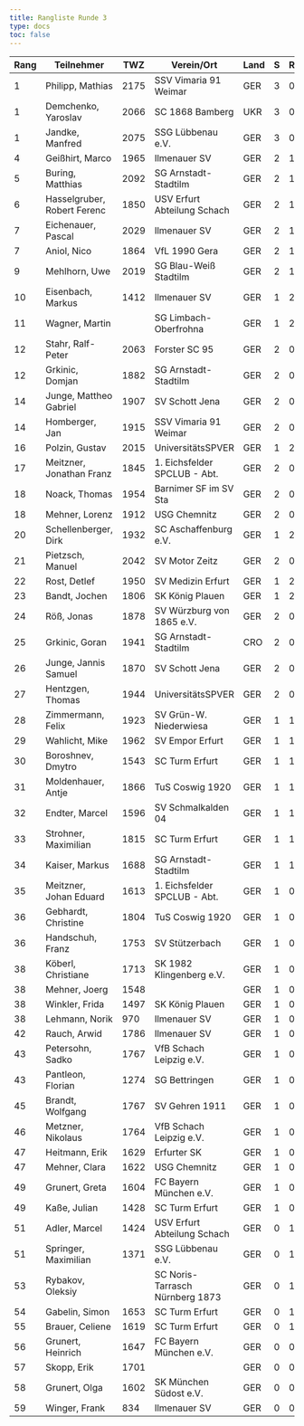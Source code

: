 ```yaml
---
title: Rangliste Runde 3
type: docs
toc: false
---
```


| Rang | Teilnehmer                  | TWZ  | Verein/Ort                      | Land | S   | R   | V   | Punkte | Buchh | SoBerg |
| ---- | --------------------------- | ---- | ------------------------------- | ---- | --- | --- | --- | ------ | ----- | ------ |
| 1    | Philipp, Mathias            | 2175 | SSV Vimaria 91 Weimar           | GER  | 3   | 0   | 0   | 3.0    | 5.0   | 5.00   |
| 1    | Demchenko, Yaroslav         | 2066 | SC 1868 Bamberg                 | UKR  | 3   | 0   | 0   | 3.0    | 5.0   | 5.00   |
| 1    | Jandke, Manfred             | 2075 | SSG Lübbenau e.V.               | GER  | 3   | 0   | 0   | 3.0    | 5.0   | 5.00   |
| 4    | Geißhirt, Marco             | 1965 | Ilmenauer SV                    | GER  | 2   | 1   | 0   | 2.5    | 6.0   | 4.75   |
| 5    | Buring, Matthias            | 2092 | SG Arnstadt-Stadtilm            | GER  | 2   | 1   | 0   | 2.5    | 5.5   | 4.25   |
| 6    | Hasselgruber, Robert Ferenc | 1850 | USV Erfurt Abteilung Schach     | GER  | 2   | 1   | 0   | 2.5    | 5.0   | 3.75   |
| 7    | Eichenauer, Pascal          | 2029 | Ilmenauer SV                    | GER  | 2   | 1   | 0   | 2.5    | 4.5   | 3.50   |
| 7    | Aniol, Nico                 | 1864 | VfL 1990 Gera                   | GER  | 2   | 1   | 0   | 2.5    | 4.5   | 3.50   |
| 9    | Mehlhorn, Uwe               | 2019 | SG Blau-Weiß Stadtilm           | GER  | 2   | 1   | 0   | 2.5    | 4.0   | 2.75   |
| 10   | Eisenbach, Markus           | 1412 | Ilmenauer SV                    | GER  | 1   | 2   | 0   | 2.0    | 6.5   | 4.25   |
| 11   | Wagner, Martin              |      | SG Limbach-Oberfrohna           | GER  | 1   | 2   | 0   | 2.0    | 6.0   | 4.00   |
| 12   | Stahr, Ralf-Peter           | 2063 | Forster SC 95                   | GER  | 2   | 0   | 1   | 2.0    | 6.0   | 3.00   |
| 12   | Grkinic, Domjan             | 1882 | SG Arnstadt-Stadtilm            | GER  | 2   | 0   | 1   | 2.0    | 6.0   | 3.00   |
| 14   | Junge, Mattheo Gabriel      | 1907 | SV Schott Jena                  | GER  | 2   | 0   | 1   | 2.0    | 5.0   | 2.00   |
| 14   | Homberger, Jan              | 1915 | SSV Vimaria 91 Weimar           | GER  | 2   | 0   | 1   | 2.0    | 5.0   | 2.00   |
| 16   | Polzin, Gustav              | 2015 | UniversitätsSPVER               | GER  | 1   | 2   | 0   | 2.0    | 4.5   | 2.75   |
| 17   | Meitzner, Jonathan Franz    | 1845 | 1. Eichsfelder SPCLUB - Abt.    | GER  | 2   | 0   | 1   | 2.0    | 4.5   | 2.00   |
| 18   | Noack, Thomas               | 1954 | Barnimer SF im SV Sta           | GER  | 2   | 0   | 1   | 2.0    | 4.5   | 1.50   |
| 18   | Mehner, Lorenz              | 1912 | USG Chemnitz                    | GER  | 2   | 0   | 1   | 2.0    | 4.5   | 1.50   |
| 20   | Schellenberger, Dirk        | 1932 | SC Aschaffenburg e.V.           | GER  | 1   | 2   | 0   | 2.0    | 4.0   | 2.25   |
| 21   | Pietzsch, Manuel            | 2042 | SV Motor Zeitz                  | GER  | 2   | 0   | 1   | 2.0    | 4.0   | 2.00   |
| 22   | Rost, Detlef                | 1950 | SV Medizin Erfurt               | GER  | 1   | 2   | 0   | 2.0    | 4.0   | 2.00   |
| 23   | Bandt, Jochen               | 1806 | SK König Plauen                 | GER  | 1   | 2   | 0   | 2.0    | 3.5   | 2.25   |
| 24   | Röß, Jonas                  | 1878 | SV Würzburg von 1865 e.V.       | GER  | 2   | 0   | 1   | 2.0    | 3.5   | 1.50   |
| 25   | Grkinic, Goran              | 1941 | SG Arnstadt-Stadtilm            | CRO  | 2   | 0   | 1   | 2.0    | 3.5   | 1.00   |
| 26   | Junge, Jannis Samuel        | 1870 | SV Schott Jena                  | GER  | 2   | 0   | 1   | 2.0    | 3.0   | 1.00   |
| 27   | Hentzgen, Thomas            | 1944 | UniversitätsSPVER               | GER  | 2   | 0   | 1   | 2.0    | 2.5   | 1.50   |
| 28   | Zimmermann, Felix           | 1923 | SV Grün-W. Niederwiesa          | GER  | 1   | 1   | 0   | 1.5    | 5.0   | 2.25   |
| 29   | Wahlicht, Mike              | 1962 | SV Empor Erfurt                 | GER  | 1   | 1   | 1   | 1.5    | 5.0   | 1.75   |
| 30   | Boroshnev, Dmytro           | 1543 | SC Turm Erfurt                  | GER  | 1   | 1   | 1   | 1.5    | 5.0   | 1.50   |
| 31   | Moldenhauer, Antje          | 1866 | TuS Coswig 1920                 | GER  | 1   | 1   | 1   | 1.5    | 4.5   | 1.75   |
| 32   | Endter, Marcel              | 1596 | SV Schmalkalden 04              | GER  | 1   | 1   | 1   | 1.5    | 4.0   | 1.50   |
| 33   | Strohner, Maximilian        | 1815 | SC Turm Erfurt                  | GER  | 1   | 1   | 1   | 1.5    | 4.0   | 0.75   |
| 34   | Kaiser, Markus              | 1688 | SG Arnstadt-Stadtilm            | GER  | 1   | 1   | 1   | 1.5    | 3.5   | 0.75   |
| 35   | Meitzner, Johan Eduard      | 1613 | 1. Eichsfelder SPCLUB - Abt.    | GER  | 1   | 0   | 2   | 1.0    | 6.0   | 2.00   |
| 36   | Gebhardt, Christine         | 1804 | TuS Coswig 1920                 | GER  | 1   | 0   | 2   | 1.0    | 6.0   | 1.00   |
| 36   | Handschuh, Franz            | 1753 | SV Stützerbach                  | GER  | 1   | 0   | 2   | 1.0    | 6.0   | 1.00   |
| 38   | Köberl, Christiane          | 1713 | SK 1982 Klingenberg e.V.        | GER  | 1   | 0   | 2   | 1.0    | 5.0   | 1.00   |
| 38   | Mehner, Joerg               | 1548 |                                 | GER  | 1   | 0   | 2   | 1.0    | 5.0   | 1.00   |
| 38   | Winkler, Frida              | 1497 | SK König Plauen                 | GER  | 1   | 0   | 2   | 1.0    | 5.0   | 1.00   |
| 38   | Lehmann, Norik              | 970  | Ilmenauer SV                    | GER  | 1   | 0   | 2   | 1.0    | 5.0   | 1.00   |
| 42   | Rauch, Arwid                | 1786 | Ilmenauer SV                    | GER  | 1   | 0   | 2   | 1.0    | 5.0   | 0.50   |
| 43   | Petersohn, Sadko            | 1767 | VfB Schach Leipzig e.V.         | GER  | 1   | 0   | 2   | 1.0    | 4.5   | 0.00   |
| 43   | Pantleon, Florian           | 1274 | SG Bettringen                   | GER  | 1   | 0   | 2   | 1.0    | 4.5   | 0.00   |
| 45   | Brandt, Wolfgang            | 1767 | SV Gehren 1911                  | GER  | 1   | 0   | 2   | 1.0    | 4.0   | 0.00   |
| 46   | Metzner, Nikolaus           | 1764 | VfB Schach Leipzig e.V.         | GER  | 1   | 0   | 2   | 1.0    | 3.5   | 0.50   |
| 47   | Heitmann, Erik              | 1629 | Erfurter SK                     | GER  | 1   | 0   | 2   | 1.0    | 3.5   | 0.00   |
| 47   | Mehner, Clara               | 1622 | USG Chemnitz                    | GER  | 1   | 0   | 2   | 1.0    | 3.5   | 0.00   |
| 49   | Grunert, Greta              | 1604 | FC Bayern München e.V.          | GER  | 1   | 0   | 2   | 1.0    | 3.0   | 0.00   |
| 49   | Kaße, Julian                | 1428 | SC Turm Erfurt                  | GER  | 1   | 0   | 2   | 1.0    | 3.0   | 0.00   |
| 51   | Adler, Marcel               | 1424 | USV Erfurt Abteilung Schach     | GER  | 0   | 1   | 2   | 0.5    | 5.0   | 0.75   |
| 51   | Springer, Maximilian        | 1371 | SSG Lübbenau e.V.               | GER  | 0   | 1   | 2   | 0.5    | 5.0   | 0.75   |
| 53   | Rybakov, Oleksiy            |      | SC Noris-Tarrasch Nürnberg 1873 | GER  | 0   | 1   | 2   | 0.5    | 4.5   | 1.00   |
| 54   | Gabelin, Simon              | 1653 | SC Turm Erfurt                  | GER  | 0   | 1   | 2   | 0.5    | 4.5   | 0.25   |
| 55   | Brauer, Celiene             | 1619 | SC Turm Erfurt                  | GER  | 0   | 1   | 2   | 0.5    | 3.5   | 0.25   |
| 56   | Grunert, Heinrich           | 1647 | FC Bayern München e.V.          | GER  | 0   | 0   | 3   | 0.0    | 5.0   | 0.00   |
| 57   | Skopp, Erik                 | 1701 |                                 | GER  | 0   | 0   | 3   | 0.0    | 4.5   | 0.00   |
| 58   | Grunert, Olga               | 1602 | SK München Südost e.V.          | GER  | 0   | 0   | 3   | 0.0    | 4.0   | 0.00   |
| 59   | Winger, Frank               | 834  | Ilmenauer SV                    | GER  | 0   | 0   | 3   | 0.0    | 3.5   | 0.00   |
